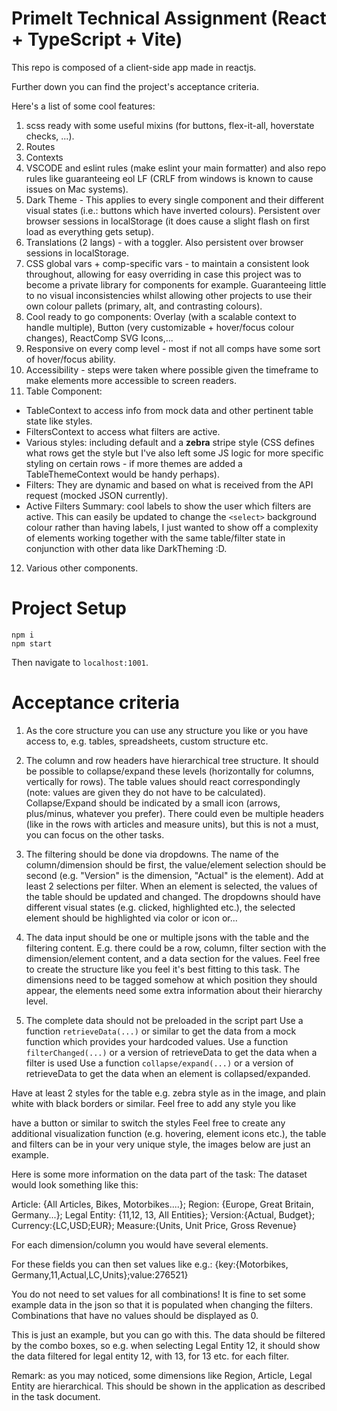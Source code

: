 #  PrimeIt Technical Assignment (React + TypeScript + Vite)

This repo is composed of a client-side app made in reactjs.

Further down you can find the project's acceptance criteria.

Here's a list of some cool features:
1. scss ready with some useful mixins (for buttons, flex-it-all, hoverstate checks, ...).
2. Routes
3. Contexts
4. VSCODE and eslint rules (make eslint your main formatter) and also repo rules like guaranteeing eol LF (CRLF from windows is known to cause issues on Mac systems).
5. Dark Theme - This applies to every single component and their different visual states (i.e.: buttons which have inverted colours). Persistent over browser sessions in localStorage (it does cause a slight flash on first load as everything gets setup).
6. Translations (2 langs) - with a toggler. Also persistent over browser sessions in localStorage.
7. CSS global vars + comp-specific vars - to maintain a consistent look throughout, allowing for easy overriding in case this project was to become a private library for components for example. Guaranteeing little to no visual inconsistencies whilst allowing other projects to use their own colour pallets (primary, alt, and contrasting colours).
8. Cool ready to go components: Overlay (with a scalable context to handle multiple), Button (very customizable + hover/focus colour changes), ReactComp SVG Icons,...
9. Responsive on every comp level - most if not all comps have some sort of hover/focus ability.
10. Accessibility - steps were taken where possible given the timeframe to make elements more accessible to screen readers.
11. Table Component:
  - TableContext to access info from mock data and other pertinent table state like styles.
  - FiltersContext to access what filters are active.
  - Various styles: including default and a **zebra** stripe style (CSS defines what rows get the style but I've also left some JS logic for more specific styling on certain rows - if more themes are added a TableThemeContext would be handy perhaps).
  - Filters: They are dynamic and based on what is received from the API request (mocked JSON currently).
  - Active Filters Summary: cool labels to show the user which filters are active. This can easily be updated to change the `<select>` background colour rather than having labels, I just wanted to show off a complexity of elements working together with the same table/filter state in conjunction with other data like DarkTheming :D.
12. Various other components.



# Project Setup

```
npm i
npm start
```
Then navigate to `localhost:1001`.

# Acceptance criteria

1. As the core structure you can use any structure you like or you have access to, e.g. tables, spreadsheets, custom structure etc.

2. The column and row headers have hierarchical tree structure. It should be possible to collapse/expand these levels (horizontally for columns, vertically for rows). The table values should react correspondingly (note: values are given they do not have to be calculated). Collapse/Expand should be indicated by a small icon (arrows, plus/minus, whatever you prefer). There could even be multiple headers (like in the rows with articles and measure units), but this is not a must, you can focus on the other tasks.

3. The filtering should be done via dropdowns. The name of the column/dimension should be first, the value/element selection should be second (e.g. "Version" is the dimension, "Actual" is the element). Add at least 2 selections per filter. When an element is selected, the values of the table should be updated and changed. The dropdowns should have different visual states (e.g. clicked, highlighted etc.), the selected element should be highlighted via color or icon or...

4. The data input should be one or multiple jsons with the table and the filtering content. E.g. there could be a row, column, filter section with the dimension/element content, and a data section for the values. Feel free to create the structure like you feel it's best fitting to this task. The dimensions need to be tagged somehow at which position they should appear, the elements need some extra information about their hierarchy level.

5. The complete data should not be preloaded in the script part
Use a function `retrieveData(...)` or similar to get the data from a mock function which provides your hardcoded values.
Use a function `filterChanged(...)` or a version of retrieveData to get the data when a filter is used
Use a function `collapse/expand(...)` or a version of retrieveData to get the data when an element is collapsed/expanded.

Have at least 2 styles for the table 
e.g. zebra style as in the image, and plain white with black borders or similar. Feel free to add any style you like

have a button or similar to switch the styles
Feel free to create any additional visualization function (e.g. hovering, element icons etc.), the table and filters can be in your very unique style, the images below are just an example.

Here is some more information on the data part of the task:
The dataset would look something like this:

Article: {All Articles, Bikes, Motorbikes....}; Region: {Europe, Great Britain, Germany...}; Legal Entity: {11,12, 13, All Entities}; Version:{Actual, Budget}; Currency:{LC,USD;EUR}; Measure:{Units, Unit Price, Gross Revenue}

For each dimension/column you would have several elements.

For these fields you can then set values like e.g.: {key:{Motorbikes, Germany,11,Actual,LC,Units};value:276521}

You do not need to set values for all combinations! It is fine to set some example data in the json so that it is populated when changing the filters. Combinations that have no values should be displayed as 0.

This is just an example, but you can go with this. The data should be filtered by the combo boxes, so e.g. when selecting Legal Entity 12, it should show the data filtered for legal entity 12, with 13, for 13 etc. for each filter.

Remark: as you may noticed, some dimensions like Region, Article, Legal Entity are hierarchical. This should be shown in the application as described in the task document.
